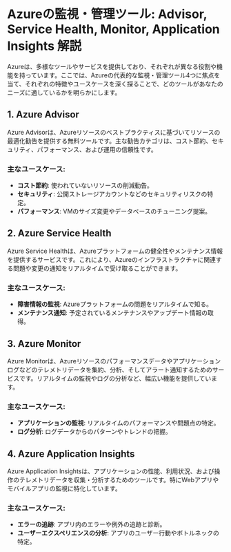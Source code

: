 # Azureの監視・管理ツール: Advisor, Service Health, Monitor, Application Insights 解説

Azureは、多様なツールやサービスを提供しており、それぞれが異なる役割や機能を持っています。ここでは、Azureの代表的な監視・管理ツール4つに焦点を当て、それぞれの特徴やユースケースを深く探ることで、どのツールがあなたのニーズに適しているかを明らかにします。

## 1. Azure Advisor

Azure Advisorは、Azureリソースのベストプラクティスに基づいてリソースの最適化勧告を提供する無料ツールです。主な勧告カテゴリは、コスト節約、セキュリティ、パフォーマンス、および運用の信頼性です。

### 主なユースケース:
- **コスト節約**: 使われていないリソースの削減勧告。
- **セキュリティ**: 公開ストレージアカウントなどのセキュリティリスクの特定。
- **パフォーマンス**: VMのサイズ変更やデータベースのチューニング提案。

## 2. Azure Service Health

Azure Service Healthは、Azureプラットフォームの健全性やメンテナンス情報を提供するサービスです。これにより、Azureのインフラストラクチャに関連する問題や変更の通知をリアルタイムで受け取ることができます。

### 主なユースケース:
- **障害情報の監視**: Azureプラットフォームの問題をリアルタイムで知る。
- **メンテナンス通知**: 予定されているメンテナンスやアップデート情報の取得。

## 3. Azure Monitor

Azure Monitorは、Azureリソースのパフォーマンスデータやアプリケーションログなどのテレメトリデータを集約、分析、そしてアラート通知するためのサービスです。リアルタイムの監視やログの分析など、幅広い機能を提供しています。

### 主なユースケース:
- **アプリケーションの監視**: リアルタイムのパフォーマンスや問題点の特定。
- **ログ分析**: ログデータからのパターンやトレンドの把握。

## 4. Azure Application Insights

Azure Application Insightsは、アプリケーションの性能、利用状況、および操作のテレメトリデータを収集・分析するためのツールです。特にWebアプリやモバイルアプリの監視に特化しています。

### 主なユースケース:
- **エラーの追跡**: アプリ内のエラーや例外の追跡と診断。
- **ユーザーエクスペリエンスの分析**: アプリのユーザー行動やボトルネックの特定。